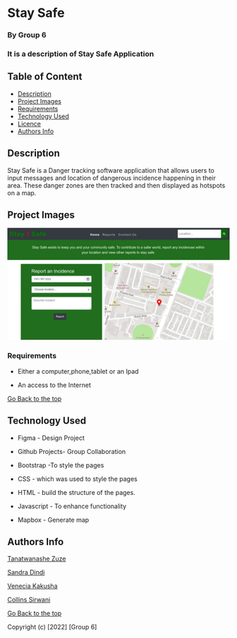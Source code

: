 # Stay Safe 

### By Group 6 
### It is a description of Stay Safe Application

## Table of Content

+ [Description](#description)
+ [Project Images](#project-images)
+ [Requirements](#requirements)
+ [Technology Used](#technology-used)
+ [Licence](#licence)
+ [Authors Info](#author-Info)

## Description
<p> Stay Safe is a Danger tracking software application that allows users to input messages and location of dangerous incidence happening in their area. These danger zones are then tracked and then displayed as hotspots on a map. </p>

## Project Images

<img src="images/Staysafe.jpeg">

### Requirements

* Either a computer,phone,tablet or an Ipad

* An access to the Internet

[Go Back to the top](#portfolio)

## Technology Used

* Figma - Design Project

* Github Projects- Group Collaboration

* Bootstrap -To style the pages

* CSS - which was used to style the pages 

* HTML - build the structure of the pages.

* Javascript - To enhance functionality

* Mapbox - Generate map

## Authors Info

[Tanatwanashe Zuze]("https://github.com/tanatswanashe-zuze")

[Sandra Dindi]("https://github.com/Dindihub")

[Venecia Kakusha]("https://github.com/KakushaVenecia")

[Collins Sirwani]("https://github.com/sircollo")


[Go Back to the top](#portfolio)



Copyright (c) [2022] [Group 6]
